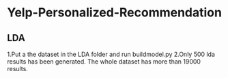 # Yelp-Personalized-Recommendation

## LDA
1.Put a the dataset in the LDA folder and run buildmodel.py
2.Only 500 lda results has been generated. The whole dataset has more than 19000 results.
